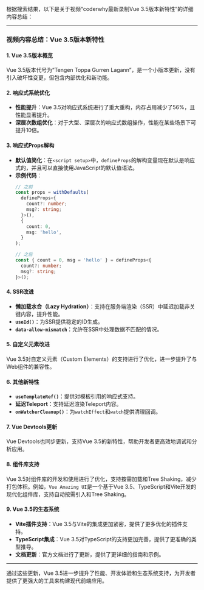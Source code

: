 根据搜索结果，以下是关于视频“coderwhy最新录制Vue 3.5版本新特性”的详细内容总结：

---

### 视频内容总结：Vue 3.5版本新特性

#### 1. Vue 3.5版本概览
Vue 3.5版本代号为“Tengen Toppa Gurren Lagann”，是一个小版本更新，没有引入破坏性变更，但包含内部优化和新功能。

#### 2. 响应式系统优化
- **性能提升**：Vue 3.5对响应式系统进行了重大重构，内存占用减少了56%，且性能显著提升。
- **深层次数组优化**：对于大型、深层次的响应式数组操作，性能在某些场景下可提升10倍。

#### 3. 响应式Props解构
- **默认值简化**：在`<script setup>`中，`defineProps`的解构变量现在默认是响应式的，并且可以直接使用JavaScript的默认值语法。
- **示例代码**：
  ```ts
  // 之前
  const props = withDefaults(
    defineProps<{
      count?: number;
      msg?: string;
    }>(),
    {
      count: 0,
      msg: 'hello',
    }
  );

  // 之后
  const { count = 0, msg = 'hello' } = defineProps<{
    count?: number;
    msg?: string;
  }>();
  ```

#### 4. SSR改进
- **懒加载水合（Lazy Hydration）**：支持在服务端渲染（SSR）中延迟加载非关键内容，提升性能。
- **`useId()`**：为SSR提供稳定的ID生成。
- **`data-allow-mismatch`**：允许在SSR中处理数据不匹配的情况。

#### 5. 自定义元素改进
Vue 3.5对自定义元素（Custom Elements）的支持进行了优化，进一步提升了与Web组件的兼容性。

#### 6. 其他新特性
- **`useTemplateRef()`**：提供对模板引用的响应式支持。
- **延迟Teleport**：支持延迟渲染Teleport内容。
- **`onWatcherCleanup()`**：为`watchEffect`和`watch`提供清理回调。

#### 7. Vue Devtools更新
Vue Devtools也同步更新，支持Vue 3.5的新特性，帮助开发者更高效地调试和分析应用。

#### 8. 组件库支持
Vue 3.5对组件库的开发和使用进行了优化，支持按需加载和Tree Shaking，减少打包体积。例如，`Vue Amazing UI`是一个基于Vue 3.5、TypeScript和Vite开发的现代化组件库，支持自动按需引入和Tree Shaking。

#### 9. Vue 3.5的生态系统
- **Vite插件支持**：Vue 3.5与Vite的集成更加紧密，提供了更多优化的插件支持。
- **TypeScript集成**：Vue 3.5对TypeScript的支持更加完善，提供了更准确的类型推导。
- **文档更新**：官方文档进行了更新，提供了更详细的指南和示例。

---

通过这些更新，Vue 3.5进一步提升了性能、开发体验和生态系统支持，为开发者提供了更强大的工具来构建现代前端应用。

